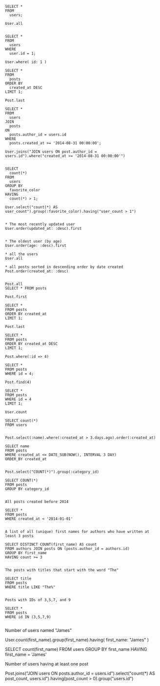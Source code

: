 
```
SELECT *
FROM
  users;

User.all


SELECT *
FROM
  users
WHERE
  user.id = 1;

User.where( id: 1 )

SELECT *
FROM
  posts
ORDER BY
  created_at DESC
LIMIT 1;

Post.last

SELECT *
FROM
  users
JOIN
  posts
ON
  posts.author_id = users.id
WHERE
  posts.created_at >= '2014-08-31 00:00:00';

User.joins("JOIN users ON post.author_id = users.id").where("created_at >= '2014-08-31 00:00:00'")


SELECT
  count(*)
FROM
  users
GROUP BY
  favorite_color
HAVING
  count(*) > 1;

User.select("count(*) AS user_count").group(:favorite_color).having("user_count > 1")


* The most recently updated user
User.order(updated_at: :desc).first


* The oldest user (by age)
User.order(age: :desc).first

* all the users
User.all

* all posts sorted in descending order by date created
Post.order(created_at: :desc)


Post.all
SELECT * FROM posts

Post.first

SELECT *
FROM posts
ORDER BY created_at
LIMIT 1;

Post.last

SELECT *
FROM posts
ORDER BY created_at DESC
LIMIT 1;

Post.where(:id => 4)

SELECT *
FROM posts
WHERE id = 4;

Post.find(4)

SELECT *
FROM posts
WHERE id = 4
LIMIT 1;

User.count

SELECT count(*)
FROM users


Post.select(:name).where(:created_at > 3.days.ago).order(:created_at)

SELECT name
FROM posts
WHERE created_at <= DATE_SUB(NOW(), INTERVAL 3 DAY)
ORDER_BY created_at


Post.select("COUNT(*)").group(:category_id)

SELECT COUNT(*)
FROM posts
GROUP BY category_id


All posts created before 2014

SELECT *
FROM posts
WHERE created_at < '2014-01-01'


A list of all (unique) first names for authors who have written at least 3 posts

SELECT DISTINCT COUNT(first_name) AS count
FROM authors JOIN posts ON (posts.author_id = authors.id)
GROUP BY first_name
HAVING count >= 3


The posts with titles that start with the word "The"

SELECT title
FROM posts
WHERE title LIKE "The%"


Posts with IDs of 3,5,7, and 9

SELECT *
FROM posts
WHERE id IN (3,5,7,9)


```

Number of users named "James"

User.count(first_name).group(first_name).having( first_name: "James" )

SELECT count(first_name)
FROM users
GROUP BY first_name
HAVING first_name = 'James'


Number of users having at least one post

Post.joins("JOIN users ON posts.author_id = users.id").select("count(*) AS post_count, users.id").having(post_count > 0).group("users.id")
